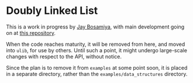 # Doubly Linked List

This is a work in progress by [Jay Bosamiya](https://github.com/jaybosamiya/),
with main development going on at [this repository](https://github.com/jaybosamiya/lowstar-dlist-trials).

When the code reaches maturity, it will be removed from here, and
moved into `ulib`, for use by others. Until such a point, it might
undergo large-scale changes with respect to the API, without notice.

Since the plan is to remove it from `examples` at some point soon, it
is placed in a separate directory, rather than the
`examples/data_structures` directory.
